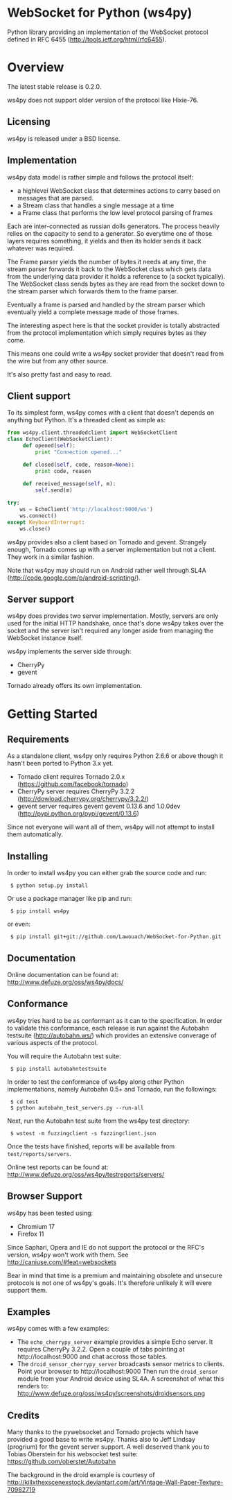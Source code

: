 WebSocket for Python (ws4py)
============================

Python library providing an implementation of the WebSocket protocol defined in RFC 6455 (http://tools.ietf.org/html/rfc6455).

Overview
========

The latest stable release is 0.2.0. 

ws4py does not support older version of the protocol like Hixie-76.


Licensing
---------

ws4py is released under a BSD license.

Implementation
--------------

ws4py data model is rather simple and follows the protocol itself:

 * a highlevel WebSocket class that determines actions to carry based on messages that are parsed.
 * a Stream class that handles a single message at a time
 * a Frame class that performs the low level protocol parsing of frames

Each are inter-connected as russian dolls generators. The process heavily relies on the
capacity to send to a generator. So everytime one of those layers requires something,
it yields and then its holder sends it back whatever was required.

The Frame parser yields the number of bytes it needs at any time, the stream parser
forwards it back to the WebSocket class which gets data from the underlying data provider
it holds a reference to (a socket typically). The WebSocket class sends bytes as they are read from the socket
down to the stream parser which forwards them to the frame parser.

Eventually a frame is parsed and handled by the stream parser which eventually
yield a complete message made of those frames.

The interesting aspect here is that the socket provider is totally abstracted
from the protocol implementation which simply requires bytes as they come.

This means one could write a ws4py socket provider that doesn't read from the
wire but from any other source.

It's also pretty fast and easy to read.

Client support
--------------

To its simplest form, ws4py comes with a client that doesn't depends on anything but Python.
It's a threaded client as simple as:

```python
from ws4py.client.threadedclient import WebSocketClient
class EchoClient(WebSocketClient):
     def opened(self):
     	 print "Connection opened..."

     def closed(self, code, reason=None):
         print code, reason
            
     def received_message(self, m):
     	 self.send(m)

try:
    ws = EchoClient('http://localhost:9000/ws')
    ws.connect()
except KeyboardInterrupt:
    ws.close()
```

ws4py provides also a client based on Tornado and gevent. Strangely enough, Tornado
comes up with a server implementation but not a client. They work in a similar fashion.

Note that ws4py may should run on Android rather well through SL4A (http://code.google.com/p/android-scripting/).


Server support
--------------

ws4py does provides two server implementation. Mostly, servers are only used
for the initial HTTP handshake, once that's done ws4py takes over the socket
and the server isn't required any longer aside from managing the WebSocket instance
itself.

ws4py implements the server side through:

 * CherryPy
 * gevent

Tornado already offers its own implementation.

Getting Started
===============

Requirements
------------

As a standalone client, ws4py only requires Python 2.6.6 or above though it hasn't been ported to Python 3.x yet.

 * Tornado client requires Tornado 2.0.x (https://github.com/facebook/tornado)
 * CherryPy server requires CherryPy 3.2.2 (http://dowload.cherrypy.org/cherrypy/3.2.2/)
 * gevent server requires gevent gevent 0.13.6 and 1.0.0dev (http://pypi.python.org/pypi/gevent/0.13.6)

Since not everyone will want all of them, ws4py will not attempt to install them automatically.

Installing
----------

In order to install ws4py you can either grab the source code and run:

```
 $ python setup.py install
```

Or use a package manager like pip and run:

```
 $ pip install ws4py
```

or even:

```
 $ pip install git+git://github.com/Lawouach/WebSocket-for-Python.git
```

Documentation
-------------

Online documentation can be found at: http://www.defuze.org/oss/ws4py/docs/

Conformance
-----------

ws4py tries hard to be as conformant as it can to the specification. In order to validate this conformance, each release is run against the Autobahn testsuite (http://autobahn.ws/) which provides an extensive converage of various aspects of the protocol.

You will require the Autobahn test suite:

```
 $ pip install autobahntestsuite
```

In order to test the conformance of ws4py along other Python implementations, namely Autobahn 0.5+ and Tornado, run the followings:

```
 $ cd test
 $ python autobahn_test_servers.py --run-all
```

Next, run the Autobahn test suite from the ws4py test directory:

```
 $ wstest -m fuzzingclient -s fuzzingclient.json
```

Once the tests have finished, reports will be available from ```test/reports/servers```.

Online test reports can be found at: http://www.defuze.org/oss/ws4py/testreports/servers/

Browser Support
---------------

ws4py has been tested using:

 * Chromium 17
 * Firefox 11

Since Saphari, Opera and IE do not support the protocol or the RFC's version, ws4py won't
work with them. See http://caniuse.com/#feat=websockets

Bear in mind that time is a premium and maintaining obsolete and unsecure protocols is not
one of ws4py's goals. It's therefore unlikely it will evere support them.

Examples
--------

ws4py comes with a few examples:

 * The ```echo_cherrypy_server``` example provides a simple Echo server. It requires CherryPy 3.2.2.
   Open a couple of tabs pointing at http://localhost:9000 and chat accross those tables.
 * The ```droid_sensor_cherrypy_server``` broadcasts sensor metrics to clients. Point your browser to http://localhost:9000
   Then run the ```droid_sensor``` module from your Android device using SL4A.
   A screenshot of what this renders to: http://www.defuze.org/oss/ws4py/screenshots/droidsensors.png

Credits
-------

Many thanks to the pywebsocket and Tornado projects which have provided a good base to write ws4py.
Thanks also to Jeff Lindsay (progrium) for the gevent server support.
A well deserved thank you to Tobias Oberstein for his websocket test suite: https://github.com/oberstet/Autobahn

The background in the droid example is courtesy of http://killxthexscenexstock.deviantart.com/art/Vintage-Wall-Paper-Texture-70982719